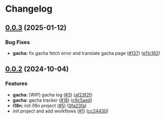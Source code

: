 # Changelog

## [0.0.3](https://github.com/JinhsiStudio/JinhsiStudio/compare/jinhsi-core-v0.0.2...jinhsi-core-v0.0.3) (2025-01-12)


### Bug Fixes

* **gacha:** fix gacha fetch error and translate gacha page ([#137](https://github.com/JinhsiStudio/JinhsiStudio/issues/137)) ([e11c162](https://github.com/JinhsiStudio/JinhsiStudio/commit/e11c1621f8e8889fd7da40ae89a31f6aeec6ba9f))

## [0.0.2](https://github.com/JinhsiStudio/JinhsiStudio/compare/jinhsi-core-v0.0.1...jinhsi-core-v0.0.2) (2024-10-04)


### Features

* **gacha:** [WIP] gacha log ([#3](https://github.com/JinhsiStudio/JinhsiStudio/issues/3)) ([af23f2f](https://github.com/JinhsiStudio/JinhsiStudio/commit/af23f2f98eb9d6351b4812c30ba1473d7069e8ac))
* **gacha:** gacha tracker ([#18](https://github.com/JinhsiStudio/JinhsiStudio/issues/18)) ([c9c5aed](https://github.com/JinhsiStudio/JinhsiStudio/commit/c9c5aedde7d1af12612c81029ccbc5fb068070b7))
* **i18n:** init i18n project ([#5](https://github.com/JinhsiStudio/JinhsiStudio/issues/5)) ([0fa23fa](https://github.com/JinhsiStudio/JinhsiStudio/commit/0fa23fa997b05c8b4dcba34a5a183fd61ec7baed))
* init project and add workflows ([#1](https://github.com/JinhsiStudio/JinhsiStudio/issues/1)) ([cc24430](https://github.com/JinhsiStudio/JinhsiStudio/commit/cc244303f08dd11f84109cb7fc848c4516b43a96))
